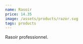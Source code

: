 ```yaml
---
name: Rasoir
price: 14.35
image: /assets/products/razor.svg
tags: products
---
```


Rasoir professionnel.